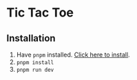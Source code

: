 # Tic Tac Toe

## Installation
1. Have `pnpm` installed. [Click here to install](https://pnpm.io/installation).
2. `pnpm install`
3. `pnpm run dev`